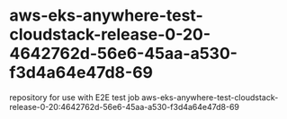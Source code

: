 # aws-eks-anywhere-test-cloudstack-release-0-20-4642762d-56e6-45aa-a530-f3d4a64e47d8-69
repository for use with E2E test job aws-eks-anywhere-test-cloudstack-release-0-20:4642762d-56e6-45aa-a530-f3d4a64e47d8-69

